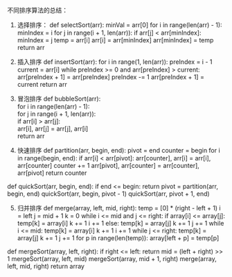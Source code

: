 不同排序算法的总结：
1.	选择排序：
def selectSort(arr):
    minVal = arr[0]
    for i in range(len(arr) - 1):
        minIndex = i
        for j in range(i + 1, len(arr)):
            if arr[j] < arr[minIndex]:
                minIndex = j
        temp = arr[i]
        arr[i] = arr[minIndex]
        arr[minIndex] = temp
    return arr

2.	插入排序
def insertSort(arr):
    for i in range(1, len(arr)):
        preIndex = i - 1
        current = arr[i]
        while preIndex >= 0 and arr[preIndex] > current:
            arr[preIndex + 1] = arr[preIndex]
            preIndex -= 1
        arr[preIndex + 1] = current
    return arr

3.	冒泡排序
def bubbleSort(arr):  
    for i in range(len(arr) - 1):  
        for j in range(i + 1, len(arr)):  
            if arr[i] > arr[j]:  
                arr[i], arr[j] = arr[j], arr[i]  
    return arr  

4.	快速排序
def partition(arr, begin, end):
    pivot = end
    counter = begin
    for i in range(begin, end):
        if arr[i] < arr[pivot]:
            arr[counter], arr[i] = arr[i], arr[counter]
            counter += 1
    arr[pivot], arr[counter] = arr[counter], arr[pivot]
    return counter


def quickSort(arr, begin, end):
    if end <= begin:
        return
    pivot = partition(arr, begin, end)
    quickSort(arr, begin, pivot - 1)
    quickSort(arr, pivot + 1, end)

5.	归并排序
def merge(array, left, mid, right):
    temp = [0] * (right - left + 1)
    i = left
    j = mid + 1
    k = 0
    while i <= mid and j <= right:
        if array[i] <= array[j]:
            temp[k] = array[i]
            k += 1
            i += 1
        else:
            temp[k] = array[j]
            k += 1
            j += 1
    while i <= mid:
        temp[k] = array[i]
        k += 1
        i += 1
    while j <= right:
        temp[k] = array[j]
        k += 1
        j += 1
    for p in range(len(temp)):
        array[left + p] = temp[p]


def mergeSort(array, left, right):
    if right <= left:
        return
    mid = (left + right) >> 1
    mergeSort(array, left, mid)
    mergeSort(array, mid + 1, right)
    merge(array, left, mid, right)
    return array

